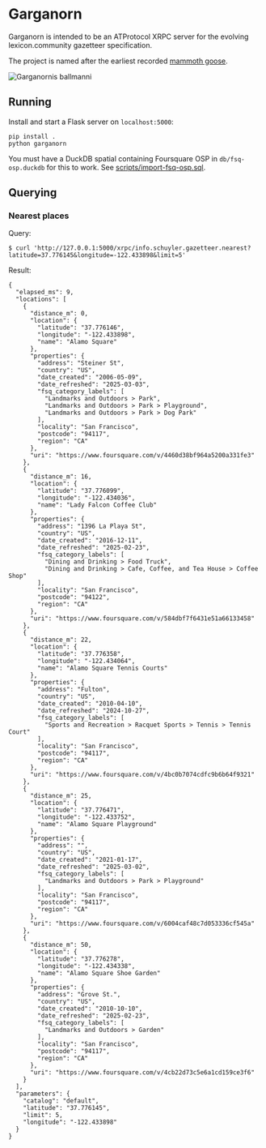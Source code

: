 # Garganorn

Garganorn is intended to be an ATProtocol XRPC server for the evolving lexicon.community gazetteer specification.

The project is named after the earliest recorded [mammoth goose](https://en.wikipedia.org/wiki/Garganornis).

![Garganornis ballmanni](https://upload.wikimedia.org/wikipedia/commons/thumb/c/c5/Garganornis_ballmanni_%28reconstruction_by_Stefano_Maugeri%29.jpg/374px-Garganornis_ballmanni_%28reconstruction_by_Stefano_Maugeri%29.jpg)

## Running

Install and start a Flask server on `localhost:5000`:

```
pip install .
python garganorn 
```

You must have a DuckDB spatial containing Foursquare OSP in `db/fsq-osp.duckdb` for this to work. See [scripts/import-fsq-osp.sql](scripts/import-fsq-osp.sql).

## Querying

### Nearest places

Query:
```
$ curl 'http://127.0.0.1:5000/xrpc/info.schuyler.gazetteer.nearest?latitude=37.776145&longitude=-122.433898&limit=5'
```

Result:
```
{
  "elapsed_ms": 9,
  "locations": [
    {
      "distance_m": 0,
      "location": {
        "latitude": "37.776146",
        "longitude": "-122.433898",
        "name": "Alamo Square"
      },
      "properties": {
        "address": "Steiner St",
        "country": "US",
        "date_created": "2006-05-09",
        "date_refreshed": "2025-03-03",
        "fsq_category_labels": [
          "Landmarks and Outdoors > Park",
          "Landmarks and Outdoors > Park > Playground",
          "Landmarks and Outdoors > Park > Dog Park"
        ],
        "locality": "San Francisco",
        "postcode": "94117",
        "region": "CA"
      },
      "uri": "https://www.foursquare.com/v/4460d38bf964a5200a331fe3"
    },
    {
      "distance_m": 16,
      "location": {
        "latitude": "37.776099",
        "longitude": "-122.434036",
        "name": "Lady Falcon Coffee Club"
      },
      "properties": {
        "address": "1396 La Playa St",
        "country": "US",
        "date_created": "2016-12-11",
        "date_refreshed": "2025-02-23",
        "fsq_category_labels": [
          "Dining and Drinking > Food Truck",
          "Dining and Drinking > Cafe, Coffee, and Tea House > Coffee Shop"
        ],
        "locality": "San Francisco",
        "postcode": "94122",
        "region": "CA"
      },
      "uri": "https://www.foursquare.com/v/584dbf7f6431e51a66133458"
    },
    {
      "distance_m": 22,
      "location": {
        "latitude": "37.776358",
        "longitude": "-122.434064",
        "name": "Alamo Square Tennis Courts"
      },
      "properties": {
        "address": "Fulton",
        "country": "US",
        "date_created": "2010-04-10",
        "date_refreshed": "2024-10-27",
        "fsq_category_labels": [
          "Sports and Recreation > Racquet Sports > Tennis > Tennis Court"
        ],
        "locality": "San Francisco",
        "postcode": "94117",
        "region": "CA"
      },
      "uri": "https://www.foursquare.com/v/4bc0b7074cdfc9b6b64f9321"
    },
    {
      "distance_m": 25,
      "location": {
        "latitude": "37.776471",
        "longitude": "-122.433752",
        "name": "Alamo Square Playground"
      },
      "properties": {
        "address": "",
        "country": "US",
        "date_created": "2021-01-17",
        "date_refreshed": "2025-03-02",
        "fsq_category_labels": [
          "Landmarks and Outdoors > Park > Playground"
        ],
        "locality": "San Francisco",
        "postcode": "94117",
        "region": "CA"
      },
      "uri": "https://www.foursquare.com/v/6004caf48c7d053336cf545a"
    },
    {
      "distance_m": 50,
      "location": {
        "latitude": "37.776278",
        "longitude": "-122.434338",
        "name": "Alamo Square Shoe Garden"
      },
      "properties": {
        "address": "Grove St.",
        "country": "US",
        "date_created": "2010-10-10",
        "date_refreshed": "2025-02-23",
        "fsq_category_labels": [
          "Landmarks and Outdoors > Garden"
        ],
        "locality": "San Francisco",
        "postcode": "94117",
        "region": "CA"
      },
      "uri": "https://www.foursquare.com/v/4cb22d73c5e6a1cd159ce3f6"
    }
  ],
  "parameters": {
    "catalog": "default",
    "latitude": "37.776145",
    "limit": 5,
    "longitude": "-122.433898"
  }
}
```
